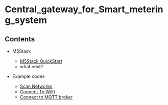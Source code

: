 # Central_gateway_for_Smart_metering_system

## Contents

- M5Stask
    - [M5Stack QuickStart](./Docs/m5stack_quickstart/m5stack_quickstart.md)
    - what next?

- Example codes
    - [Scan Networks](./src/example_codes/Useful_Wi-Fi_Library_Functions/scan_wifi_networks/README.md)
    - [Connect To WiFi](./src/example_codes/Useful_Wi-Fi_Library_Functions/connect_to_wifi/README.md)
    - [Connect to MQTT broker](./src/example_codes/mqtt_esp32/README.md)